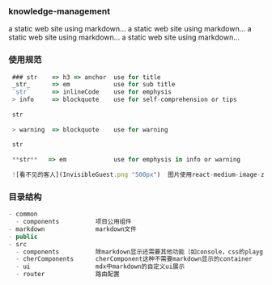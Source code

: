 ### knowledge-management
a static web site using markdown...
a static web site using markdown...
a static web site using markdown...
a static web site using markdown...

### 使用规范

``` js
 ### str    => h3 => anchor  use for title
 _str_      => em            use for sub title
 `str`      => inlineCode    use for emphysis
 > info     => blockquote    use for self-comprehension or tips
 
 str
 
 > warning  => blockquote    use for warning
 
 str
 
 **str**   => em             use for emphysis in info or warning
 
 ![看不见的客人](InvisibleGuest.png "500px")  图片使用react-medium-image-zoom进行放大观看处理
```

### 目录结构

``` js
- common
  - components          项目公用组件
- markdown              markdown文件
- public
- src
  - components          除markdown显示还需要其他功能（如console，css的playground）的container
  - cherComponents      cherComponent这种不需要markdown显示的container
  - ui                  mdx中markdown的自定义ui展示
  - router              路由配置
```
